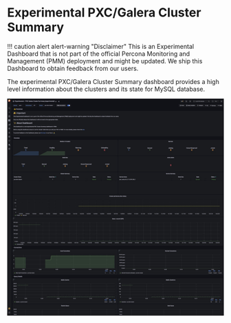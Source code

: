 # Experimental PXC/Galera Cluster Summary

!!! caution alert alert-warning "Disclaimer"
    This is an Experimental Dashboard that is not part of the official Percona Monitoring and Management (PMM) deployment and might be updated. We ship this Dashboard to obtain feedback from our users.

The experimental PXC/Galera Cluster Summary dashboard provides a high level information about the clusters and its state for MySQL database.

![!image](../../_images/PMM_PXC_Galera_Cluster_Summary._Experimental.jpg)
